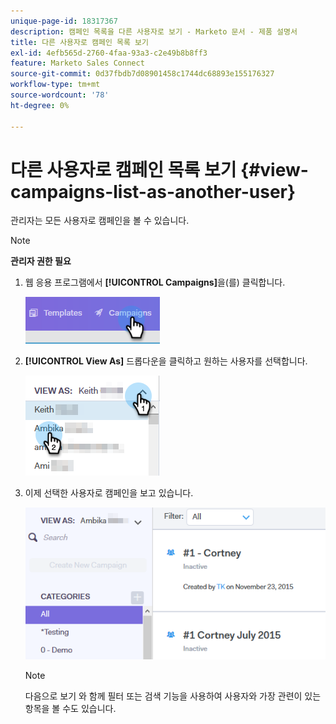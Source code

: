 ```yaml
---
unique-page-id: 18317367
description: 캠페인 목록을 다른 사용자로 보기 - Marketo 문서 - 제품 설명서
title: 다른 사용자로 캠페인 목록 보기
exl-id: 4efb565d-2760-4faa-93a3-c2e49b8b8ff3
feature: Marketo Sales Connect
source-git-commit: 0d37fbdb7d08901458c1744dc68893e155176327
workflow-type: tm+mt
source-wordcount: '78'
ht-degree: 0%

---
```


# 다른 사용자로 캠페인 목록 보기 {#view-campaigns-list-as-another-user}

관리자는 모든 사용자로 캠페인을 볼 수 있습니다.

>[!NOTE]
>
>**관리자 권한 필요**

1. 웹 응용 프로그램에서 **[!UICONTROL Campaigns]**&#x200B;을(를) 클릭합니다.

   ![](assets/one-5.png)

1. **[!UICONTROL View As]** 드롭다운을 클릭하고 원하는 사용자를 선택합니다.

   ![](assets/two-4.png)

1. 이제 선택한 사용자로 캠페인을 보고 있습니다.

   ![](assets/three-4.png)

   >[!NOTE]
   >
   >다음으로 보기 와 함께 필터 또는 검색 기능을 사용하여 사용자와 가장 관련이 있는 항목을 볼 수도 있습니다.
